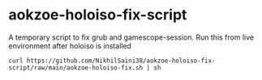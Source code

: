 # aokzoe-holoiso-fix-script
A temporary script to fix grub and gamescope-session. Run this from live environment after holoiso is installed


```
curl https://github.com/NikhilSaini38/aokzoe-holoiso-fix-script/raw/main/aokzoe-holoiso-fix.sh | sh
```

